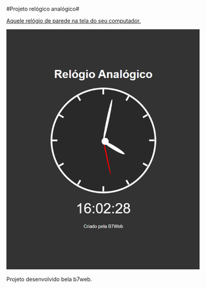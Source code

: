 #Projeto relógico analógico#


[Aquele relógio de parede na tela do seu computador.](http://relogioanalogico.lsdevtec.com/)

<img src=/assets/img/relogio.png>

Projeto desenvolvido bela b7web.

